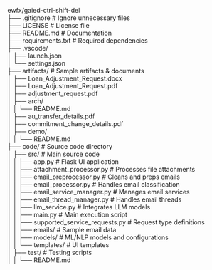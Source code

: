 ewfx/gaied-ctrl-shift-del  
├── .gitignore               # Ignore unnecessary files  
├── LICENSE                  # License file  
├── README.md                # Documentation  
├── requirements.txt         # Required dependencies  
├── .vscode/                 
│   ├── launch.json  
│   └── settings.json  
├── artifacts/               # Sample artifacts & documents  
│   ├── Loan_Adjustment_Request.docx  
│   ├── Loan_Adjustment_Request.pdf  
│   ├── adjustment_request.pdf  
│   ├── arch/  
│   │   └── README.md  
│   ├── au_transfer_details.pdf  
│   ├── commitment_change_details.pdf  
│   ├── demo/  
│   │   └── README.md  
├── code/                    # Source code directory  
│   ├── src/                 # Main source code  
│   │   ├── app.py           # Flask UI application  
│   │   ├── attachment_processor.py # Processes file attachments  
│   │   ├── email_preprocessor.py  # Cleans and preps emails  
│   │   ├── email_processor.py     # Handles email classification  
│   │   ├── email_service_manager.py  # Manages email services  
│   │   ├── email_thread_manager.py  # Handles email threads  
│   │   ├── llm_service.py     # Integrates LLM models  
│   │   ├── main.py            # Main execution script  
│   │   ├── supported_service_requests.py  # Request type definitions  
│   │   ├── emails/            # Sample email data  
│   │   ├── models/            # ML/NLP models and configurations  
│   │   └── templates/         # UI templates  
│   ├── test/                  # Testing scripts  
│   │   └── README.md  
